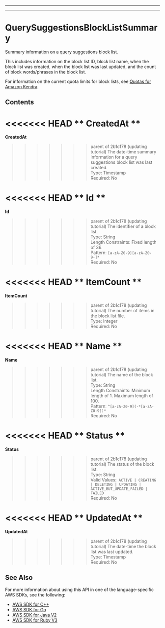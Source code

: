 --------

--------

# QuerySuggestionsBlockListSummary<a name="API_QuerySuggestionsBlockListSummary"></a>

Summary information on a query suggestions block list\.

This includes information on the block list ID, block list name, when the block list was created, when the block list was last updated, and the count of block words/phrases in the block list\.

For information on the current quota limits for block lists, see [Quotas for Amazon Kendra](https://docs.aws.amazon.com/kendra/latest/dg/quotas.html)\.

## Contents<a name="API_QuerySuggestionsBlockListSummary_Contents"></a>

<<<<<<< HEAD
 ** CreatedAt **   <a name="Kendra-Type-QuerySuggestionsBlockListSummary-CreatedAt"></a>
=======
 **CreatedAt**   <a name="Kendra-Type-QuerySuggestionsBlockListSummary-CreatedAt"></a>
>>>>>>> parent of 2b1c178 (updating tutorial)
The date\-time summary information for a query suggestions block list was last created\.  
Type: Timestamp  
Required: No

<<<<<<< HEAD
 ** Id **   <a name="Kendra-Type-QuerySuggestionsBlockListSummary-Id"></a>
=======
 **Id**   <a name="Kendra-Type-QuerySuggestionsBlockListSummary-Id"></a>
>>>>>>> parent of 2b1c178 (updating tutorial)
The identifier of a block list\.  
Type: String  
Length Constraints: Fixed length of 36\.  
Pattern: `[a-zA-Z0-9][a-zA-Z0-9-]*`   
Required: No

<<<<<<< HEAD
 ** ItemCount **   <a name="Kendra-Type-QuerySuggestionsBlockListSummary-ItemCount"></a>
=======
 **ItemCount**   <a name="Kendra-Type-QuerySuggestionsBlockListSummary-ItemCount"></a>
>>>>>>> parent of 2b1c178 (updating tutorial)
The number of items in the block list file\.  
Type: Integer  
Required: No

<<<<<<< HEAD
 ** Name **   <a name="Kendra-Type-QuerySuggestionsBlockListSummary-Name"></a>
=======
 **Name**   <a name="Kendra-Type-QuerySuggestionsBlockListSummary-Name"></a>
>>>>>>> parent of 2b1c178 (updating tutorial)
The name of the block list\.  
Type: String  
Length Constraints: Minimum length of 1\. Maximum length of 100\.  
Pattern: `^[a-zA-Z0-9](-*[a-zA-Z0-9])*`   
Required: No

<<<<<<< HEAD
 ** Status **   <a name="Kendra-Type-QuerySuggestionsBlockListSummary-Status"></a>
=======
 **Status**   <a name="Kendra-Type-QuerySuggestionsBlockListSummary-Status"></a>
>>>>>>> parent of 2b1c178 (updating tutorial)
The status of the block list\.  
Type: String  
Valid Values:` ACTIVE | CREATING | DELETING | UPDATING | ACTIVE_BUT_UPDATE_FAILED | FAILED`   
Required: No

<<<<<<< HEAD
 ** UpdatedAt **   <a name="Kendra-Type-QuerySuggestionsBlockListSummary-UpdatedAt"></a>
=======
 **UpdatedAt**   <a name="Kendra-Type-QuerySuggestionsBlockListSummary-UpdatedAt"></a>
>>>>>>> parent of 2b1c178 (updating tutorial)
The date\-time the block list was last updated\.  
Type: Timestamp  
Required: No

## See Also<a name="API_QuerySuggestionsBlockListSummary_SeeAlso"></a>

For more information about using this API in one of the language\-specific AWS SDKs, see the following:
+  [ AWS SDK for C\+\+](https://docs.aws.amazon.com/goto/SdkForCpp/kendra-2019-02-03/QuerySuggestionsBlockListSummary) 
+  [ AWS SDK for Go](https://docs.aws.amazon.com/goto/SdkForGoV1/kendra-2019-02-03/QuerySuggestionsBlockListSummary) 
+  [ AWS SDK for Java V2](https://docs.aws.amazon.com/goto/SdkForJavaV2/kendra-2019-02-03/QuerySuggestionsBlockListSummary) 
+  [ AWS SDK for Ruby V3](https://docs.aws.amazon.com/goto/SdkForRubyV3/kendra-2019-02-03/QuerySuggestionsBlockListSummary) 